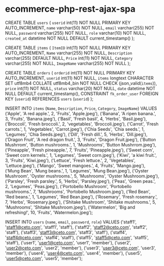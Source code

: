 # ecommerce-php-rest-ajax-spa
 
CREATE TABLE `users` (
  `userid` int(11) NOT NULL PRIMARY KEY AUTO_INCREMENT,
  `name` varchar(50) NOT NULL,
  `email` varchar(255) NOT NULL,
  `password` varchar(255) NOT NULL,
  `role` varchar(10) NOT NULL,
  `created_at` datetime NOT NULL DEFAULT current_timestamp()
);


CREATE TABLE `items` (
  `ItemID` int(11) NOT NULL PRIMARY KEY AUTO_INCREMENT,
  `Name` varchar(255) NOT NULL,
  `Description` varchar(255) DEFAULT NULL,
  `Price` int(11) NOT NULL,
  `Category` varchar(255) NOT NULL,
  `ImageName` varchar(255) NOT NULL
);


CREATE TABLE `orders` (
  `orderid` int(11) NOT NULL PRIMARY KEY AUTO_INCREMENT,
  `userid` int(11) NOT NULL,
  `items` longtext CHARACTER SET utf8mb4 COLLATE utf8mb4_bin NOT NULL CHECK (json_valid(`items`)),
  `price` int(11) NOT NULL,
  `status` varchar(20) NOT NULL,
  `date` datetime NOT NULL DEFAULT current_timestamp(),
  CONSTRAINT `fk_order_user` FOREIGN KEY (`userid`) REFERENCES `users` (`userid`)
);

INSERT INTO `items` (`Name`, `Description`, `Price`, `Category`, `ImageName`) VALUES
('Apple', 'A red apple.', 2, 'Fruits', 'Apple.jpeg'),
('Banana', 'A ripen banana.', 3, 'Fruits', 'Banana.jpeg'),
('Basil', 'Fresh basil', 4, 'Herbs', 'Basil.jpeg'),
('Broccoli', 'Fresh broccoli.', 2, 'vegetables',  'Broccoli.jpeg'),
('Carrot', 'Fresh carrots.', 1, 'Vegetables',  'Carrot.jpeg'),
('Chia Seeds', 'Chia seeds.', 1, 'Legumes', 'Chia Seeds.jpeg'),
('Dill', 'Fresh dill.', 5, 'Herbs', 'Dill.jpeg'),
('Dragon Fruit', 'A red dragon fruit.', 3, 'Fruits', 'Dragon Fruit.jpeg'),
('Button Mushrrom', 'Button mushrooms.', 1, 'Mushrooms', 'Button Mushrrom.jpeg'),
('Pineapple', 'Fresh pineapple.', 7, 'Fruits',  'Pineapple.jpeg'),
('Sweet corn', 'Sweet corn kernels.', 1, 'Legumes',  'Sweet corn.jpeg'),
('Kiwi', 'a kiwi fruit.', 3, 'Fruits', 'Kiwi.jpeg'),
('Lettuce', 'Fresh lettuce.', 2, 'Vegetables',  'Lettuce.jpeg'),
('Mango', 'Sweet mangoes.', 4, 'Fruits',  'Mango.jpeg'),
('Mung Bean', 'Mung beans.', 1, 'Legumes', 'Mung Bean.jpeg'),
('Oyster Mushroom', 'Oyster mushrooms.', 5, 'Mushrooms',  'Oyster Mushroom.jpeg'),
('Parsley', 'Fresh parsley.', 5, 'Herbs',  'Parsley.jpeg'),
('Peas', 'Green peas.', 2, 'Legumes', 'Peas.jpeg'),
('Portobello Mushroom', 'Portobello mushrooms.', 7, 'Mushrooms',  'Portobello Mushroom.jpeg'),
('Red Bean', 'Red beans.', 1, 'Legumes',  'Red Bean.jpeg'),
('Rosemary', 'Fresh rosemary.', 7, 'Herbs', 'Rosemary.jpeg'),
('Shitake Mushroom', 'Shitake mushrooms.', 5, 'Mushrooms', 'Shitake Mushroom.jpeg'),
('Watermelon', 'Big and refreshing!', 10, 'Fruits', 'Watermelon.jpeg');

INSERT INTO `users` (`name`, `email`, `password`, `role`) VALUES
('staff1', 'staff1@ceto.com', 'staff1', 'staff'),
('staff2', 'staff2@ceto.com', 'staff2', 'staff'),
('staff3', 'staff3@ceto.com', 'staff3', 'staff'),
('staff4', 'staff4@ceto.com', 'staff4', 'staff'),
('staff5', 'staff5@ceto.com', 'staff5', 'staff'),
('user1', 'user1@ceto.com', 'user1', 'member'),
('user2', 'user2@ceto.com', 'user2', 'member'),
('user3', 'user3@ceto.com', 'user3', 'member'),
('user4', 'user4@ceto.com', 'user4', 'member'),
('user5', 'user5@ceto.com', 'user5', 'member');
